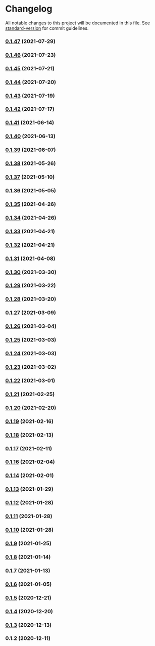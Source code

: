 # Changelog

All notable changes to this project will be documented in this file. See [standard-version](https://github.com/conventional-changelog/standard-version) for commit guidelines.

### [0.1.47](https://github.com/xtokenmarket/js/compare/v0.1.46...v0.1.47) (2021-07-29)

### [0.1.46](https://github.com/xtokenmarket/js/compare/v0.1.45...v0.1.46) (2021-07-23)

### [0.1.45](https://github.com/xtokenmarket/js/compare/v0.1.44...v0.1.45) (2021-07-21)

### [0.1.44](https://github.com/xtokenmarket/js/compare/v0.1.43...v0.1.44) (2021-07-20)

### [0.1.43](https://github.com/xtokenmarket/js/compare/v0.1.42...v0.1.43) (2021-07-19)

### [0.1.42](https://github.com/xtokenmarket/js/compare/v0.1.41...v0.1.42) (2021-07-17)

### [0.1.41](https://github.com/xtokenmarket/js/compare/v0.1.40...v0.1.41) (2021-06-14)

### [0.1.40](https://github.com/xtokenmarket/js/compare/v0.1.39...v0.1.40) (2021-06-13)

### [0.1.39](https://github.com/xtokenmarket/js/compare/v0.1.38...v0.1.39) (2021-06-07)

### [0.1.38](https://github.com/xtokenmarket/js/compare/v0.1.37...v0.1.38) (2021-05-26)

### [0.1.37](https://github.com/xtokenmarket/js/compare/v0.1.36...v0.1.37) (2021-05-10)

### [0.1.36](https://github.com/xtokenmarket/js/compare/v0.1.35...v0.1.36) (2021-05-05)

### [0.1.35](https://github.com/xtokenmarket/js/compare/v0.1.34...v0.1.35) (2021-04-26)

### [0.1.34](https://github.com/xtokenmarket/js/compare/v0.1.33...v0.1.34) (2021-04-26)

### [0.1.33](https://github.com/xtokenmarket/js/compare/v0.1.32...v0.1.33) (2021-04-21)

### [0.1.32](https://github.com/xtokenmarket/js/compare/v0.1.31...v0.1.32) (2021-04-21)

### [0.1.31](https://github.com/xtokenmarket/js/compare/v0.1.30...v0.1.31) (2021-04-08)

### [0.1.30](https://github.com/xtokenmarket/js/compare/v0.1.29...v0.1.30) (2021-03-30)

### [0.1.29](https://github.com/xtokenmarket/js/compare/v0.1.28...v0.1.29) (2021-03-22)

### [0.1.28](https://github.com/xtokenmarket/js/compare/v0.1.27...v0.1.28) (2021-03-20)

### [0.1.27](https://github.com/xtokenmarket/js/compare/v0.1.26...v0.1.27) (2021-03-09)

### [0.1.26](https://github.com/xtokenmarket/js/compare/v0.1.25...v0.1.26) (2021-03-04)

### [0.1.25](https://github.com/xtokenmarket/js/compare/v0.1.24...v0.1.25) (2021-03-03)

### [0.1.24](https://github.com/xtokenmarket/js/compare/v0.1.23...v0.1.24) (2021-03-03)

### [0.1.23](https://github.com/xtokenmarket/js/compare/v0.1.22...v0.1.23) (2021-03-02)

### [0.1.22](https://github.com/xtokenmarket/js/compare/v0.1.21...v0.1.22) (2021-03-01)

### [0.1.21](https://github.com/xtokenmarket/js/compare/v0.1.20...v0.1.21) (2021-02-25)

### [0.1.20](https://github.com/xtokenmarket/js/compare/v0.1.19...v0.1.20) (2021-02-20)

### [0.1.19](https://github.com/xtokenmarket/js/compare/v0.1.18...v0.1.19) (2021-02-16)

### [0.1.18](https://github.com/xtokenmarket/js/compare/v0.1.17...v0.1.18) (2021-02-13)

### [0.1.17](https://github.com/xtokenmarket/js/compare/v0.1.16...v0.1.17) (2021-02-11)

### [0.1.16](https://github.com/xtokenmarket/js/compare/v0.1.14...v0.1.16) (2021-02-04)

### [0.1.14](https://github.com/xtokenmarket/js/compare/v0.1.13...v0.1.14) (2021-02-01)

### [0.1.13](https://github.com/xtokenmarket/js/compare/v0.1.12...v0.1.13) (2021-01-29)

### [0.1.12](https://github.com/xtokenmarket/js/compare/v0.1.11...v0.1.12) (2021-01-28)

### [0.1.11](https://github.com/xtokenmarket/js/compare/v0.1.10...v0.1.11) (2021-01-28)

### [0.1.10](https://github.com/xtokenmarket/js/compare/v0.1.9...v0.1.10) (2021-01-28)

### [0.1.9](https://github.com/xtokenmarket/js/compare/v0.1.8...v0.1.9) (2021-01-25)

### [0.1.8](https://github.com/xtokenmarket/js/compare/v0.1.7...v0.1.8) (2021-01-14)

### [0.1.7](https://github.com/xtokenmarket/js/compare/v0.1.6...v0.1.7) (2021-01-13)

### [0.1.6](https://github.com/xtokenmarket/js/compare/v0.1.5...v0.1.6) (2021-01-05)

### [0.1.5](https://github.com/xtokenmarket/js/compare/v0.1.4...v0.1.5) (2020-12-21)

### [0.1.4](https://github.com/xtokenmarket/js/compare/v0.1.3...v0.1.4) (2020-12-20)

### [0.1.3](https://github.com/xtokenmarket/js/compare/v0.1.2...v0.1.3) (2020-12-13)

### 0.1.2 (2020-12-11)
